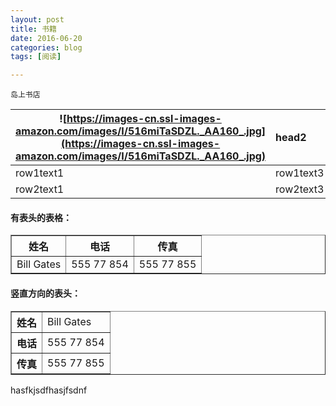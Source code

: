 ```yaml
---
layout: post
title: 书籍
date: 2016-06-20
categories: blog
tags: [阅读]

---
```




```
岛上书店
```




| ![https://images-cn.ssl-images-amazon.com/images/I/516miTaSDZL._AA160_.jpg](https://images-cn.ssl-images-amazon.com/images/I/516miTaSDZL._AA160_.jpg) | head2     |   head3   |     head4 |
| ---------------------------------------- | :-------- | :-------: | --------: |
| row1text1                                | row1text3 | row1text3 | row1text4 |
| row2text1                                | row2text3 | row2text3 | row2text4 |

<html>
<body>

<h4>有表头的表格：</h4>
<table border="1">
<tr>
<th>姓名</th>
<th>电话</th>
<th>传真</th>
</tr>
<tr>
<td>Bill Gates</td>
<td>555 77 854</td>
<td>555 77 855</td>
</tr>
</table>

<h4>竖直方向的表头：</h4>
<table border="1">
<tr>
<th>姓名</th>
<td>Bill Gates</td>
</tr>
<tr>
<th>电话</th>
<td>555 77 854</td>
</tr>
<tr>
<th>传真</th>
<td>555 77 855</td>
</tr>
</table>

</body>
</html>

hasfkjsdfhasjfsdnf
